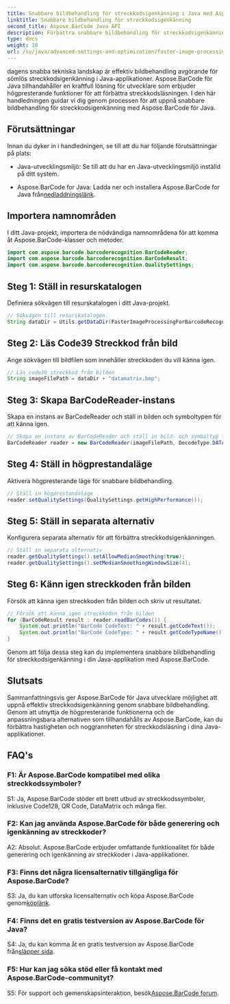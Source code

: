 ```yaml
---
title: Snabbare bildbehandling för streckkodsigenkänning i Java med Aspose.BarCode
linktitle: Snabbare bildbehandling för streckkodsigenkänning
second_title: Aspose.BarCode Java API
description: Förbättra snabbare bildbehandling för streckkodsigenkänning i Java med Aspose.BarCode. Följ vår steg-för-steg-guide för snabbare bildbehandling.
type: docs
weight: 18
url: /sv/java/advanced-settings-and-optimization/faster-image-processing-barcode-recognition/
---
```


dagens snabba tekniska landskap är effektiv bildbehandling avgörande för sömlös streckkodsigenkänning i Java-applikationer. Aspose.BarCode för Java tillhandahåller en kraftfull lösning för utvecklare som erbjuder högpresterande funktioner för att förbättra streckkodsläsningen. I den här handledningen guidar vi dig genom processen för att uppnå snabbare bildbehandling för streckkodsigenkänning med Aspose.BarCode för Java.

## Förutsättningar

Innan du dyker in i handledningen, se till att du har följande förutsättningar på plats:

- Java-utvecklingsmiljö: Se till att du har en Java-utvecklingsmiljö inställd på ditt system.

-  Aspose.BarCode for Java: Ladda ner och installera Aspose.BarCode for Java från[nedladdningslänk](https://releases.aspose.com/barcode/java/).

## Importera namnområden

I ditt Java-projekt, importera de nödvändiga namnområdena för att komma åt Aspose.BarCode-klasser och metoder.

```java
import com.aspose.barcode.barcoderecognition.BarCodeReader;
import com.aspose.barcode.barcoderecognition.BarCodeResult;
import com.aspose.barcode.barcoderecognition.QualitySettings;


```

## Steg 1: Ställ in resurskatalogen

Definiera sökvägen till resurskatalogen i ditt Java-projekt.

```java
// Sökvägen till resurskatalogen.
String dataDir = Utils.getDataDir(FasterImageProcessingForBarcodeRecognition.class) + "BarcodeReader/advanced_features/";
```

## Steg 2: Läs Code39 Streckkod från bild

Ange sökvägen till bildfilen som innehåller streckkoden du vill känna igen.

```java
// Läs code39 streckkod från bilden
String imageFilePath = dataDir + "datamatrix.bmp";
```

## Steg 3: Skapa BarCodeReader-instans

Skapa en instans av BarCodeReader och ställ in bilden och symboltypen för att känna igen.

```java
// Skapa en instans av BarCodeReader och ställ in bild- och symboltyp för att känna igen
BarCodeReader reader = new BarCodeReader(imageFilePath, DecodeType.DATA_MATRIX);
```

## Steg 4: Ställ in högprestandaläge

Aktivera högpresterande läge för snabbare bildbehandling.

```java
// Ställ in högprestandaläge
reader.setQualitySettings(QualitySettings.getHighPerformance());
```

## Steg 5: Ställ in separata alternativ

Konfigurera separata alternativ för att förbättra streckkodsigenkänningen.

```java
// Ställ in separata alternativ
reader.getQualitySettings().setAllowMedianSmoothing(true);
reader.getQualitySettings().setMedianSmoothingWindowSize(4);
```

## Steg 6: Känn igen streckkoden från bilden

Försök att känna igen streckkoden från bilden och skriv ut resultatet.

```java
// Försök att känna igen streckkoden från bilden
for (BarCodeResult result : reader.readBarCodes()) {
    System.out.println("BarCode CodeText: " + result.getCodeText());
    System.out.println("BarCode CodeType: " + result.getCodeTypeName());
}
```

Genom att följa dessa steg kan du implementera snabbare bildbehandling för streckkodsigenkänning i din Java-applikation med Aspose.BarCode.

## Slutsats

Sammanfattningsvis ger Aspose.BarCode för Java utvecklare möjlighet att uppnå effektiv streckkodsigenkänning genom snabbare bildbehandling. Genom att utnyttja de högpresterande funktionerna och de anpassningsbara alternativen som tillhandahålls av Aspose.BarCode, kan du förbättra hastigheten och noggrannheten för streckkodsläsning i dina Java-applikationer.

## FAQ's

### F1: Är Aspose.BarCode kompatibel med olika streckkodssymboler?

S1: Ja, Aspose.BarCode stöder ett brett utbud av streckkodssymboler, inklusive Code128, QR Code, DataMatrix och många fler.

### F2: Kan jag använda Aspose.BarCode för både generering och igenkänning av streckkoder?

A2: Absolut. Aspose.BarCode erbjuder omfattande funktionalitet för både generering och igenkänning av streckkoder i Java-applikationer.

### F3: Finns det några licensalternativ tillgängliga för Aspose.BarCode?

 S3: Ja, du kan utforska licensalternativ och köpa Aspose.BarCode genom[köplänk](https://purchase.aspose.com/buy).

### F4: Finns det en gratis testversion av Aspose.BarCode för Java?

S4: Ja, du kan komma åt en gratis testversion av Aspose.BarCode från[släpper sida](https://releases.aspose.com/).

### F5: Hur kan jag söka stöd eller få kontakt med Aspose.BarCode-communityt?

 S5: För support och gemenskapsinteraktion, besök[Aspose.BarCode forum](https://forum.aspose.com/c/barcode/13).